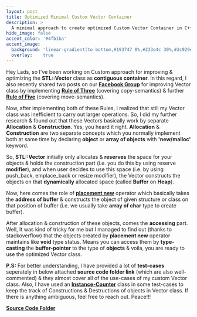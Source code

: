 ```yaml
---
layout: post
title: Optimized Minimal Custom Vector Container
description: >
  A minimal approach to create optimized Custom Vector Container in C++, covering 'Rule of Five' & implementing the concept of 'Mapping Objects on Dynamically Allocated Buffer'.
hide_image: false
accent_color: '#4fb1ba'
accent_image:
  background: 'linear-gradient(to bottom,#193747 0%,#233e4c 30%,#3c929e 50%,#d5d5d4 70%,#cdccc8 100%)'
  overlay:    true
---
```


<body>
    <div>
        <p>
            Hey Lads, so I've been working on Custom approach for improving & optimizing the <b>STL::Vector</b> class as
            <b>contiguous container</b>. In this regard, I also recently shared two posts on our
            <a href="https://www.facebook.com/groups/450885176097764" target="_blank"><b>Facebook Group</b></a>
            for improving Vector class by implementing <a href="/assets/blog_material/Rule_of_Three.pdf"><b>Rule of
                    Three</b></a> (covering copy-semantics)
            & further <a href="https://www.internalpointers.com/post/c-rvalue-references-and-move-semantics-beginners"
                target="_blank"><b>Rule of Five</b></a>
            (covering move-semantics).
        </p>
        <p>
            Now, after implementing both of these Rules, I realized that still my Vector class was inefficient to carry
            out larger operations.
            So, I did my further research & found out that these Vectors basically work by separate <b>Allocation</b> &
            <b>Construction</b>.
            Yes, you heard it right. <b>Allocation</b> & <b>Construction</b> are two separate concepts which you
            normally implement both
            at same time by declaring <b>object</b> or <b>array of objects</b> with <b>'new/malloc'</b> keyword.
        </p>
        <p>
            So, <b>STL::Vector</b> initially only allocates & <b>reserves</b> the space for your objects & holds the
            construction part
            (i.e. you do this by using reserve <b>modifier</b>), and when user decides to use this space
            (i.e. by using push_back, emplace_back or resize modifier), the Vector constructs the objects on that
            <b>dynamically</b>
            allocated space (called <b>Buffer</b> on <b>Heap</b>).
        </p>
        <p>
            Now, here comes the role of <a href="https://www.geeksforgeeks.org/placement-new-operator-cpp"
                target="_blank"><b>placement new</b></a>
            operator which basically takes the <b>address of buffer</b> & constructs the object of given structure or
            class on that position of buffer
            (i.e. we usually take <b>array of char</b> type to create buffer).
        </p>
        <p>
            After allocation & construction of these objects, comes the <b>accessing</b> part. Well, It was kind of
            tricky for me
            but I managed to find out (thanks to stackoverflow) that the objects created by <b>placement new</b>
            operator maintains
            like <b>void</b> type status. Means you can access them by <b>type-casting</b> the <b>buffer-pointer</b> to
            the type of
            <b>objects</b> & voila, you are ready to use the optimized Vector class.
        </p>
        <p>
            <b>P.S:</b> For better understanding, I have provided a lot of <b>test-cases</b> seperately in below
            attached <b>source code folder link</b>
            (which are also well-commented) & they almost cover all of the use-cases of my custom Vector class.
            Also, I have used an <a href="https://tristanbrindle.com/posts/beware-copies-initializer-list"
                target="_blank"><b>Instance-Counter</b></a>
            class in some test-cases to keep the track of Constructions & Destructions of objects in Vector class.
            If there is anything ambiguous, feel free to reach out. Peace!!!
        </p>
        <a href="https://github.com/HypertextAssassin0273/Data_Structures_in_Cpp/tree/main/Native_Data_Structures/Contiguous_Structures"
            target="_blank"><b>Source Code Folder</b></a>
    </div>
</body>

